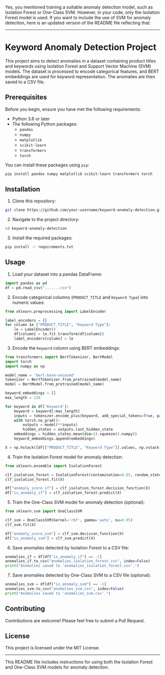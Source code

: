 Yes, you mentioned training a suitable anomaly detection model, such as Isolation Forest or One-Class SVM. However, in your code, only the Isolation Forest model is used. If you want to include the use of SVM for anomaly detection, here is an updated version of the README file reflecting that:

---

# Keyword Anomaly Detection Project

This project aims to detect anomalies in a dataset containing product titles and keywords using Isolation Forest and Support Vector Machine (SVM) models. The dataset is processed to encode categorical features, and BERT embeddings are used for keyword representation. The anomalies are then saved to a CSV file.

## Prerequisites

Before you begin, ensure you have met the following requirements:
- Python 3.6 or later
- The following Python packages:
  - `pandas`
  - `numpy`
  - `matplotlib`
  - `scikit-learn`
  - `transformers`
  - `torch`

You can install these packages using `pip`:
```bash
pip install pandas numpy matplotlib scikit-learn transformers torch
```

## Installation

1. Clone this repository:
```bash
git clone https://github.com/your-username/keyword-anomaly-detection.git
```

2. Navigate to the project directory:
```bash
cd keyword-anomaly-detection
```

3. Install the required packages:
```bash
pip install -r requirements.txt
```

## Usage

1. Load your dataset into a pandas DataFrame:
```python
import pandas as pd
df = pd.read_csv(".......csv")
```

2. Encode categorical columns (`PRODUCT_TITLE` and `Keyword Type`) into numeric values:
```python
from sklearn.preprocessing import LabelEncoder

label_encoders = {}
for column in ["PRODUCT_TITLE", "Keyword Type"]:
    le = LabelEncoder()
    df[column] = le.fit_transform(df[column])
    label_encoders[column] = le
```

3. Encode the `Keyword` column using BERT embeddings:
```python
from transformers import BertTokenizer, BertModel
import torch
import numpy as np

model_name = 'bert-base-uncased'
tokenizer = BertTokenizer.from_pretrained(model_name)
model = BertModel.from_pretrained(model_name)

keyword_embeddings = []
max_length = 128

for keyword in df['Keyword']:
    keyword = keyword[:max_length]
    inputs = tokenizer.encode_plus(keyword, add_special_tokens=True, padding=True, max_length=max_length, truncation=True, return_tensors='pt')
    with torch.no_grad():
        outputs = model(**inputs)
        hidden_states = outputs.last_hidden_state
    embeddings = hidden_states.mean(dim=1).squeeze().numpy()
    keyword_embeddings.append(embeddings)

X = np.hstack([df[["PRODUCT_TITLE", "Keyword Type"]].values, np.vstack(keyword_embeddings)])
```

4. Train the Isolation Forest model for anomaly detection:
```python
from sklearn.ensemble import IsolationForest

clf_isolation_forest = IsolationForest(contamination=0.05, random_state=42)
clf_isolation_forest.fit(X)

df["anomaly_score_if"] = clf_isolation_forest.decision_function(X)
df["is_anomaly_if"] = clf_isolation_forest.predict(X)
```

5. Train the One-Class SVM model for anomaly detection (optional):
```python
from sklearn.svm import OneClassSVM

clf_svm = OneClassSVM(kernel='rbf', gamma='auto', nu=0.05)
clf_svm.fit(X)

df["anomaly_score_svm"] = clf_svm.decision_function(X)
df["is_anomaly_svm"] = clf_svm.predict(X)
```

6. Save anomalies detected by Isolation Forest to a CSV file:
```python
anomalies_if = df[df["is_anomaly_if"] == -1]
anomalies_if.to_csv("anomalies_isolation_forest.csv", index=False)
print("Anomalies saved to 'anomalies_isolation_forest.csv'.")
```

7. Save anomalies detected by One-Class SVM to a CSV file (optional):
```python
anomalies_svm = df[df["is_anomaly_svm"] == -1]
anomalies_svm.to_csv("anomalies_svm.csv", index=False)
print("Anomalies saved to 'anomalies_svm.csv'.")
```

## Contributing

Contributions are welcome! Please feel free to submit a Pull Request.

## License

This project is licensed under the MIT License.

---

This README file includes instructions for using both the Isolation Forest and One-Class SVM models for anomaly detection.
